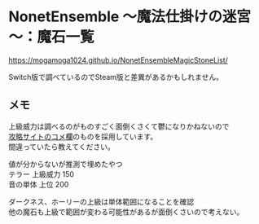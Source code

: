 # NonetEnsemble ～魔法仕掛けの迷宮～：魔石一覧

https://mogamoga1024.github.io/NonetEnsembleMagicStoneList/  

Switch版で調べているのでSteam版と差異があるかもしれません。

## メモ

上級威力は調べるのがものすごく面倒くさくて鬱になりかねないので  
[攻略サイトのコメ欄](https://ensemble.gamewiki.jp/%e3%82%a2%e3%82%a4%e3%83%86%e3%83%a0%e4%b8%80%e8%a6%a7/)のものを採用しています。  
間違っていたら教えてください。

値が分からないが推測で埋めたやつ  
テラー 上級威力 150  
音の単体 上位 200

ダークネス、ホーリーの上級は単体範囲になることを確認  
他の魔石も上級で範囲が変わる可能性があるが面倒くさいので考えない。  
